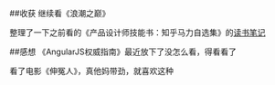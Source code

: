 ##收获
继续看《浪潮之巅》

整理了一下之前看的《产品设计师技能书：知乎马力自选集》的[读书笔记](http://read.lingyu.wang/zhihu-product-design/README.html)


##感想
《AngularJS权威指南》最近放下了没怎么看，得看看了

看了电影《伸冤人》，真他妈带劲，就喜欢这种


